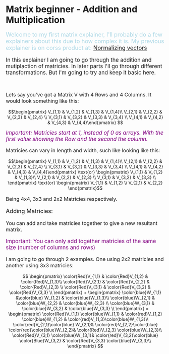 # Matrix beginner - Addition and Multiplication

<script defer>
    // for Anki 2.1
    MathJax.Hub.Config({ TeX: { extensions: ["color.js"] }});
</script>
<script type="text/x-mathjax-config">
    MathJax.Hub.processSectionDelay = 0;
    MathJax.Hub.Config({
        TeX: { extensions: ["color.js"] },
        messageStyle: 'none',
        showProcessingMesSsages: false,
        tex2jax: {
            inlineMath: [ ['$','$'], ['\\(','\\)'] ],
            displayMath: [ ['$$','$$'], ['\\[','\\]'] ],
            processEscapes: true
        }
        });
</script>
<script type="text/javascript">
    (function () {
        if (typeof MathJax === "undefined") {
            var script = document.createElement('script');
            script.type = 'text/javascript';
            script.src = 'https://cdnjs.cloudflare.com/ajax/libs/mathjax/2.7.1/MathJax.js?config=TeX-MML-AM_CHTML';
            document.body.appendChild(script);
        }
    })();
</script>

<p style="font-size:18px;color:LightBlue">
Welcome to my first matrix explainer, I'll probably do a few explainers about this due to how complex it is. My previous explainer is on corss product at:
<a href="CrossProduct.html">Normalizing vectors</a>
</p>

<p style="font-size:17px">
In this explainer I am going to go through the addition and mutiplaction of matricies. In later parts I'll go through different transformations. But I'm going to try and keep it basic here.
</p><br>
<p style="font-size:16px">
Lets say you've got a Matrix V with 4 Rows and 4 Columns. It would look something like this:
</p>

$$\begin{pmatrix} 
V_{1,1} & V_{1,2} & V_{1,3} & V_{1,4}\\ 
V_{2,1} & V_{2,2} & V_{2,3} & V_{2,4} \\
V_{3,1} & V_{3,2} & V_{3,3} & V_{3,4} \\
V_{4,1} & V_{4,2} & V_{4,3} & V_{4,4}\end{pmatrix} $$

<em style="font-size:17px;color:purple">
Important: Matricies start at 1, instead of 0 as arrays. With the first value showing the Row and the second the column.
</em>

<br>

<p style="font-size:16px">
Matricies can vary in length and width, such like looking like this:
</p>

$$\begin{pmatrix} 
V_{1,1} & V_{1,2} & V_{1,3} & V_{1,4}\\ 
V_{2,1} & V_{2,2} & V_{2,3} & V_{2,4} \\
V_{3,1} & V_{3,2} & V_{3,3} & V_{3,4} \\
V_{4,1} & V_{4,2} & V_{4,3} & V_{4,4}\end{pmatrix} \text{or} \begin{pmatrix} 
V_{1,1} & V_{1,2} & V_{1,3}\\ 
V_{2,1} & V_{2,2} & V_{2,3} \\
V_{3,1} & V_{3,2} & V_{3,3} \\
\end{pmatrix} \text{or} \begin{pmatrix} 
V_{1,1} & V_{1,2} \\ 
V_{2,1} & V_{2,2} \end{pmatrix}$$

<p style="font-size:16px">
Being 4x4, 3x3 and 2x2 Matricies respectively.
</p>

<p style="font-size:18px">
Adding Matricies:</p>

<p style="font-size:16px">
You can add and take matricies together to give a new resultant matrix.</p>

<p style="font-size:17px;color:purple">
Important: You can only add together matricies of the same size (number of columns and rows) </p>

<p style="font-size:16px">
I am going to go through 2 examples. One using 2x2 matricies and another using 3x3 matricies:<p>

$$ \begin{pmatrix} 
\color{Red}V_{1,1} & \color{Red}V_{1,2} & \color{Red}V_{1,3}\\ 
\color{Red}V_{2,1} & \color{Red}V_{2,2} & \color{Red}V_{2,3} \\
\color{Red}V_{3,1} & \color{Red}V_{3,2} & \color{Red}V_{3,3} \\
\end{pmatrix} + \begin{pmatrix} 
\color{blue}W_{1,1} &\color{blue} W_{1,2} & \color{blue}W_{1,3}\\ 
\color{blue}W_{2,1} & \color{blue}W_{2,2} & \color{blue}W_{2,3} \\
\color{blue}W_{3,1} & \color{blue}W_{3,2} & \color{blue}W_{3,3} \\
\end{pmatrix}  = \begin{pmatrix} 
\color{Red}V_{1,1} \color{blue}W_{1,1} & \color{red}V_{1,2} \color{blue}W_{1,2} & \color{red}V_{1,3}\color{blue}W_{1,3}\\ 
\color{red}V_{2,1}\color{blue} W_{2,1}& \color{red}V_{2,2}\color{blue} \color{red}\color{blue}W_{2,2}& \color{Red}V_{2,3} \color{blue}W_{2,3}\\
\color{Red}V_{3,1} \color{blue}W_{3,1}& \color{red}V_{3,2}\color{blue} \color{Blue}W_{3,2} & \color{Red}V_{3,3} \color{blue}W_{3,3}\\
\end{pmatrix}  $$ 
